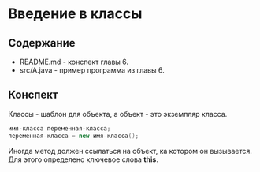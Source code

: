 # Введение в классы

## Содержание 

* README.md - конспект главы 6.
* src/A.java - пример программа из главы 6.

## Конспект

Классы - шаблон для объекта, а объект - это экземпляр класса.

```java
имя-класса переменная-класса;
переменная-класса = new имя-класса();
```

Иногда метод должен ссылаться на объект, ка котором он вызывается. Для этого определено ключевое слова **this**.
